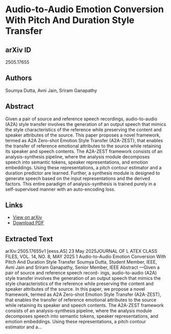 # Audio-to-Audio Emotion Conversion With Pitch And Duration Style Transfer

## arXiv ID
2505.17655

## Authors
Soumya Dutta, Avni Jain, Sriram Ganapathy

## Abstract
Given a pair of source and reference speech recordings, audio-to-audio (A2A) style transfer involves the generation of an output speech that mimics the style characteristics of the reference while preserving the content and speaker attributes of the source. This paper proposes a novel framework, termed as A2A Zero-shot Emotion Style Transfer (A2A-ZEST), that enables the transfer of reference emotional attributes to the source while retaining its speaker and speech contents. The A2A-ZEST framework consists of an analysis-synthesis pipeline, where the analysis module decomposes speech into semantic tokens, speaker representations, and emotion embeddings. Using these representations, a pitch contour estimator and a duration predictor are learned. Further, a synthesis module is designed to generate speech based on the input representations and the derived factors. This entire paradigm of analysis-synthesis is trained purely in a self-supervised manner with an auto-encoding loss.

## Links
- [View on arXiv](https://arxiv.org/abs/2505.17655)
- [Download PDF](https://arxiv.org/pdf/2505.17655.pdf)

## Extracted Text
arXiv:2505.17655v1  [eess.AS]  23 May 2025JOURNAL OF L ATEX CLASS FILES, VOL. 14, NO. 8, MAY 2025 1
Audio-to-Audio Emotion Conversion With Pitch
And Duration Style Transfer
Soumya Dutta, Student Member, IEEE, Avni Jain and Sriram Ganapathy, Senior Member, IEEE
Abstract —Given a pair of source and reference speech record-
ings, audio-to-audio (A2A) style transfer involves the generation
of an output speech that mimics the style characteristics of the
reference while preserving the content and speaker attributes
of the source. In this paper, we propose a novel framework,
termed as A2A Zero-shot Emotion Style Transfer (A2A-ZEST),
that enables the transfer of reference emotional attributes to
the source while retaining its speaker and speech contents. The
A2A-ZEST framework consists of an analysis-synthesis pipeline,
where the analysis module decomposes speech into semantic
tokens, speaker representations, and emotion embeddings. Using
these representations, a pitch contour estimator and a...
